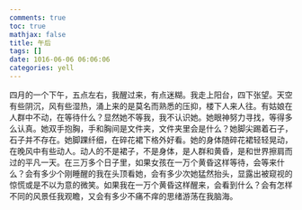 ```yaml
---
comments: true
toc: true
mathjax: false
title: 午后
tags: []
date: 1016-06-06 06:06:06
categories: yell
---
```


四月的一个下午，五点左右，我醒过来，有点迷糊。我走上阳台，四下张望。天空有些阴沉，风有些湿热，涌上来的是莫名而熟悉的压抑，楼下人来人往。有姑娘在人群中不动，在等待什么？显然她不等我，我不认识她。她眼神努力寻找，等得多么认真。她双手抱胸，手和胸间是文件夹，文件夹里会是什么？她脚尖踢着石子，石子并不存在。她脚踝纤细，在碎花裙下格外好看。她的身体随碎花裙轻轻晃动，在晚风中有些动人。动人的不是裙子，不是身体，是人群和黄昏，是和世界擦肩而过的平凡一天。在三万多个日子里，如果女孩在一万个黄昏这样等待，会等来什么？会有多少个刚睡醒的我在头顶看她，会有多少次她猛然抬头，显露出被窥视的惊慌或是不以为意的微笑。如果我在一万个黄昏这样醒来，会看到什么？会有怎样不同的风景任我观瞻，又会有多少不痛不痒的思绪游荡在我脑海。